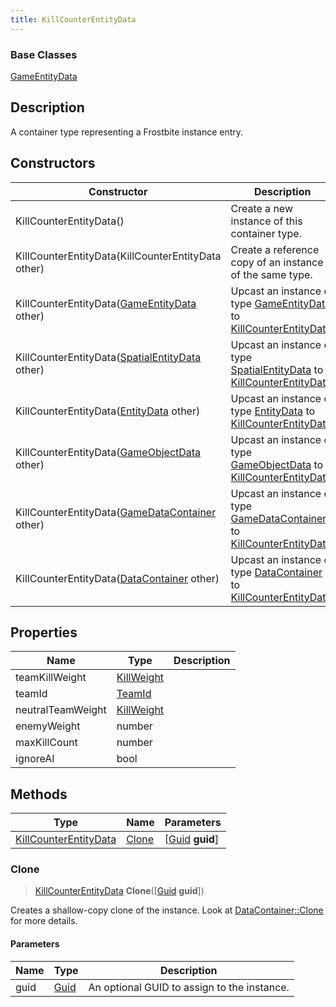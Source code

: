 ```yaml
---
title: KillCounterEntityData
---
```

### Base Classes

[GameEntityData](GameEntityData)

## Description

A container type representing a Frostbite instance entry.

## Constructors

| Constructor                                                                      | Description                                                                                                                       |
| -------------------------------------------------------------------------------- | --------------------------------------------------------------------------------------------------------------------------------- |
| KillCounterEntityData()                                                          | Create a new instance of this container type.                                                                                     |
| KillCounterEntityData(KillCounterEntityData other)                               | Create a reference copy of an instance of the same type.                                                                          |
| KillCounterEntityData([GameEntityData](GameEntityData) other)                    | Upcast an instance of type [GameEntityData](GameEntityData) to [KillCounterEntityData](KillCounterEntityData).                    |
| KillCounterEntityData([SpatialEntityData](SpatialEntityData) other)              | Upcast an instance of type [SpatialEntityData](SpatialEntityData) to [KillCounterEntityData](KillCounterEntityData).              |
| KillCounterEntityData([EntityData](EntityData) other)                            | Upcast an instance of type [EntityData](EntityData) to [KillCounterEntityData](KillCounterEntityData).                            |
| KillCounterEntityData([GameObjectData](GameObjectData) other)                    | Upcast an instance of type [GameObjectData](GameObjectData) to [KillCounterEntityData](KillCounterEntityData).                    |
| KillCounterEntityData([GameDataContainer](GameDataContainer) other)              | Upcast an instance of type [GameDataContainer](GameDataContainer) to [KillCounterEntityData](KillCounterEntityData).              |
| KillCounterEntityData([DataContainer](/vext/ref/shared/class/datacontainer) other) | Upcast an instance of type [DataContainer](/vext/ref/shared/class/datacontainer) to [KillCounterEntityData](KillCounterEntityData). |

## Properties

| Name              | Type                     | Description |
| ----------------- | ------------------------ | ----------- |
| teamKillWeight    | [KillWeight](KillWeight) |             |
| teamId            | [TeamId](TeamId)         |             |
| neutralTeamWeight | [KillWeight](KillWeight) |             |
| enemyWeight       | number                   |             |
| maxKillCount      | number                   |             |
| ignoreAI          | bool                     |             |

## Methods

| Type                                           | Name            | Parameters                                     |
| ---------------------------------------------- | --------------- | ---------------------------------------------- |
| [KillCounterEntityData](KillCounterEntityData) | [Clone](#clone) | \[[Guid](/vext/ref/shared/class/guid) **guid**\] |

### Clone

> [KillCounterEntityData](KillCounterEntityData) **Clone**(\[[Guid](/vext/ref/shared/class/guid) **guid**\])

Creates a shallow-copy clone of the instance. Look at [DataContainer::Clone](/vext/ref/shared/class/datacontainer#clone) for more details.

#### Parameters

| Name | Type         | Description                                 |
| ---- | ------------ | ------------------------------------------- |
| guid | [Guid](Guid) | An optional GUID to assign to the instance. |
